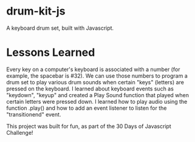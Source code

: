 # drum-kit-js
 A keyboard drum set, built with Javascript.

# Lessons Learned
Every key on a computer's keyboard is associated with a number (for example, the spacebar is #32). 
We can use those numbers to program a drum set to play various drum sounds when certain "keys" (letters) are pressed on the keyboard. 
I learned about keyboard events such as "keydown", "keyup" and created a Play Sound function that played when certain letters were pressed down. 
I learned how to play audio using the function .play() and how to add an event listener to listen for the "transitionend" event.

This project was built for fun, as part of the 30 Days of Javascript Challenge!
